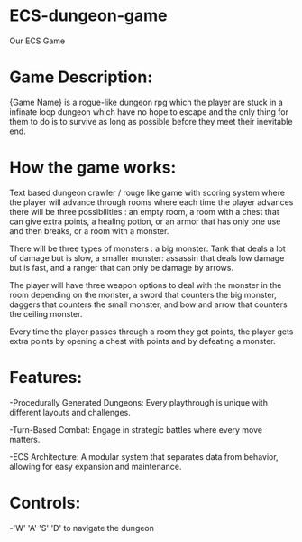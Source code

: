 # ECS-dungeon-game
Our ECS Game

# Game Description:

{Game Name} is a rogue-like dungeon rpg which the player are stuck in
a infinate loop dungeon which have no hope to escape and the only thing for them to
do is to survive as long as possible before they meet their inevitable end.

# How the game works:

Text based dungeon crawler / rouge like game with scoring system where the player will advance through rooms where
each time the player advances there will be three possibilities : an empty room, a room with a chest that can give 
extra points, a healing potion, or an armor that has only one use and then breaks, or a room with a monster.

There will be three types of monsters : a big monster: Tank that deals a lot of damage but is slow, a smaller 
monster: assassin that deals low damage but is fast, and a ranger that can only be damage by arrows.

The player will have three weapon options to deal with the monster in the room depending on the monster, 
a sword that counters the big monster, daggers that counters the small monster,
and bow and arrow that counters the ceiling monster.

Every time the player passes through a room they get points, the player gets extra points 
by opening a chest with points and by defeating a monster.



# Features:
-Procedurally Generated Dungeons: Every playthrough is unique with different layouts and challenges.

-Turn-Based Combat: Engage in strategic battles where every move matters.

-ECS Architecture: A modular system that separates data from behavior, allowing for easy expansion and maintenance.

# Controls:
-'W' 'A' 'S' 'D' to navigate the dungeon





